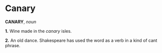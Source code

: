 # Canary

**CANARY**, _noun_

**1.** Wine made in the _canary_ isles.

**2.** An old dance. Shakespeare has used the word as a verb in a kind of cant phrase.